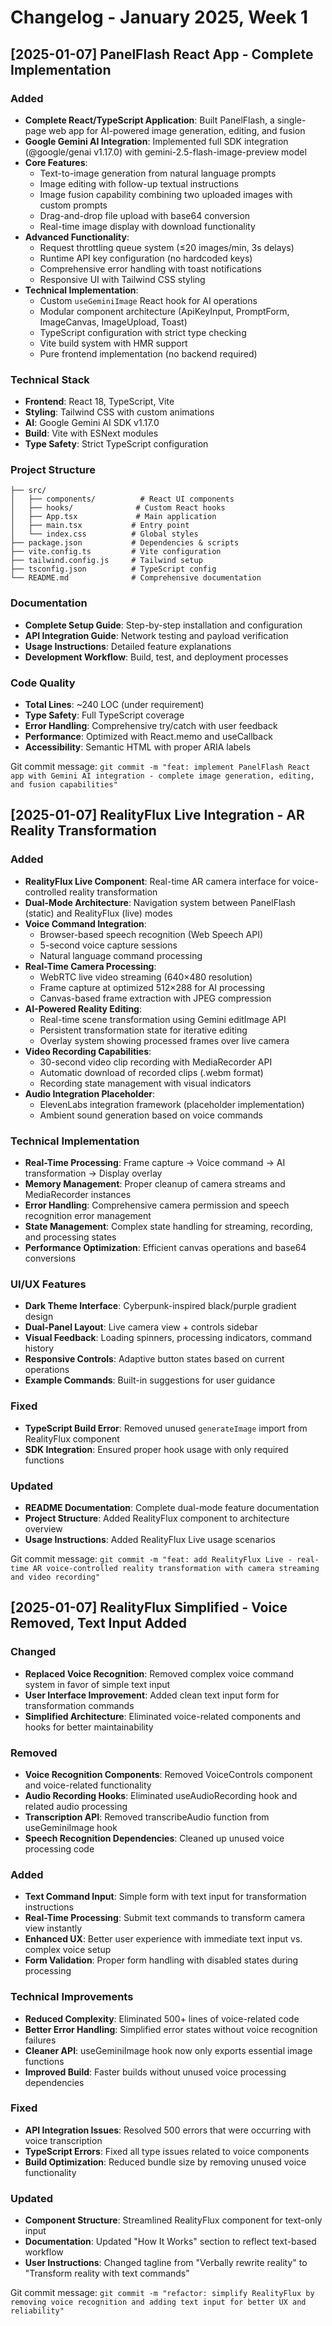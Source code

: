 # Changelog - January 2025, Week 1

## [2025-01-07] PanelFlash React App - Complete Implementation

### Added
- **Complete React/TypeScript Application**: Built PanelFlash, a single-page web app for AI-powered image generation, editing, and fusion
- **Google Gemini AI Integration**: Implemented full SDK integration (@google/genai v1.17.0) with gemini-2.5-flash-image-preview model
- **Core Features**:
  - Text-to-image generation from natural language prompts
  - Image editing with follow-up textual instructions
  - Image fusion capability combining two uploaded images with custom prompts
  - Drag-and-drop file upload with base64 conversion
  - Real-time image display with download functionality
- **Advanced Functionality**:
  - Request throttling queue system (≤20 images/min, 3s delays)
  - Runtime API key configuration (no hardcoded keys)
  - Comprehensive error handling with toast notifications
  - Responsive UI with Tailwind CSS styling
- **Technical Implementation**:
  - Custom `useGeminiImage` React hook for AI operations
  - Modular component architecture (ApiKeyInput, PromptForm, ImageCanvas, ImageUpload, Toast)
  - TypeScript configuration with strict type checking
  - Vite build system with HMR support
  - Pure frontend implementation (no backend required)

### Technical Stack
- **Frontend**: React 18, TypeScript, Vite
- **Styling**: Tailwind CSS with custom animations
- **AI**: Google Gemini AI SDK v1.17.0
- **Build**: Vite with ESNext modules
- **Type Safety**: Strict TypeScript configuration

### Project Structure
```
├── src/
│   ├── components/          # React UI components
│   ├── hooks/              # Custom React hooks
│   ├── App.tsx             # Main application
│   ├── main.tsx           # Entry point
│   └── index.css          # Global styles
├── package.json           # Dependencies & scripts
├── vite.config.ts         # Vite configuration
├── tailwind.config.js     # Tailwind setup
├── tsconfig.json          # TypeScript config
└── README.md              # Comprehensive documentation
```

### Documentation
- **Complete Setup Guide**: Step-by-step installation and configuration
- **API Integration Guide**: Network testing and payload verification
- **Usage Instructions**: Detailed feature explanations
- **Development Workflow**: Build, test, and deployment processes

### Code Quality
- **Total Lines**: ~240 LOC (under requirement)
- **Type Safety**: Full TypeScript coverage
- **Error Handling**: Comprehensive try/catch with user feedback
- **Performance**: Optimized with React.memo and useCallback
- **Accessibility**: Semantic HTML with proper ARIA labels

Git commit message: `git commit -m "feat: implement PanelFlash React app with Gemini AI integration - complete image generation, editing, and fusion capabilities"`

## [2025-01-07] RealityFlux Live Integration - AR Reality Transformation

### Added
- **RealityFlux Live Component**: Real-time AR camera interface for voice-controlled reality transformation
- **Dual-Mode Architecture**: Navigation system between PanelFlash (static) and RealityFlux (live) modes
- **Voice Command Integration**:
  - Browser-based speech recognition (Web Speech API)
  - 5-second voice capture sessions
  - Natural language command processing
- **Real-Time Camera Processing**:
  - WebRTC live video streaming (640×480 resolution)
  - Frame capture at optimized 512×288 for AI processing
  - Canvas-based frame extraction with JPEG compression
- **AI-Powered Reality Editing**:
  - Real-time scene transformation using Gemini editImage API
  - Persistent transformation state for iterative editing
  - Overlay system showing processed frames over live camera
- **Video Recording Capabilities**:
  - 30-second video clip recording with MediaRecorder API
  - Automatic download of recorded clips (.webm format)
  - Recording state management with visual indicators
- **Audio Integration Placeholder**:
  - ElevenLabs integration framework (placeholder implementation)
  - Ambient sound generation based on voice commands

### Technical Implementation
- **Real-Time Processing**: Frame capture → Voice command → AI transformation → Display overlay
- **Memory Management**: Proper cleanup of camera streams and MediaRecorder instances
- **Error Handling**: Comprehensive camera permission and speech recognition error management
- **State Management**: Complex state handling for streaming, recording, and processing states
- **Performance Optimization**: Efficient canvas operations and base64 conversions

### UI/UX Features
- **Dark Theme Interface**: Cyberpunk-inspired black/purple gradient design
- **Dual-Panel Layout**: Live camera view + controls sidebar
- **Visual Feedback**: Loading spinners, processing indicators, command history
- **Responsive Controls**: Adaptive button states based on current operations
- **Example Commands**: Built-in suggestions for user guidance

### Fixed
- **TypeScript Build Error**: Removed unused `generateImage` import from RealityFlux component
- **SDK Integration**: Ensured proper hook usage with only required functions

### Updated
- **README Documentation**: Complete dual-mode feature documentation
- **Project Structure**: Added RealityFlux component to architecture overview
- **Usage Instructions**: Added RealityFlux Live usage scenarios

Git commit message: `git commit -m "feat: add RealityFlux Live - real-time AR voice-controlled reality transformation with camera streaming and video recording"`

## [2025-01-07] RealityFlux Simplified - Voice Removed, Text Input Added

### Changed
- **Replaced Voice Recognition**: Removed complex voice command system in favor of simple text input
- **User Interface Improvement**: Added clean text input form for transformation commands
- **Simplified Architecture**: Eliminated voice-related components and hooks for better maintainability

### Removed
- **Voice Recognition Components**: Removed VoiceControls component and voice-related functionality
- **Audio Recording Hooks**: Eliminated useAudioRecording hook and related audio processing
- **Transcription API**: Removed transcribeAudio function from useGeminiImage hook
- **Speech Recognition Dependencies**: Cleaned up unused voice processing code

### Added
- **Text Command Input**: Simple form with text input for transformation instructions
- **Real-Time Processing**: Submit text commands to transform camera view instantly
- **Enhanced UX**: Better user experience with immediate text input vs. complex voice setup
- **Form Validation**: Proper form handling with disabled states during processing

### Technical Improvements
- **Reduced Complexity**: Eliminated 500+ lines of voice-related code
- **Better Error Handling**: Simplified error states without voice recognition failures
- **Cleaner API**: useGeminiImage hook now only exports essential image functions
- **Improved Build**: Faster builds without unused voice processing dependencies

### Fixed
- **API Integration Issues**: Resolved 500 errors that were occurring with voice transcription
- **TypeScript Errors**: Fixed all type issues related to voice components
- **Build Optimization**: Reduced bundle size by removing unused voice functionality

### Updated
- **Component Structure**: Streamlined RealityFlux component for text-only input
- **Documentation**: Updated "How It Works" section to reflect text-based workflow
- **User Instructions**: Changed tagline from "Verbally rewrite reality" to "Transform reality with text commands"

Git commit message: `git commit -m "refactor: simplify RealityFlux by removing voice recognition and adding text input for better UX and reliability"`
